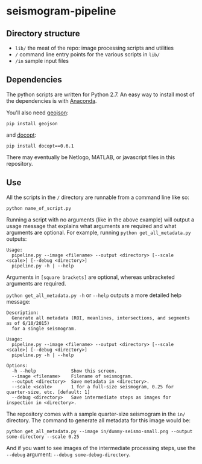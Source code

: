 # seismogram-pipeline

## Directory structure
- `lib/` the meat of the repo: image processing scripts and utilities
- `/` command line entry points for the various scripts in `lib/`
- `/in` sample input files

## Dependencies

The python scripts are written for Python 2.7. An easy way to install most of the dependencies is with [Anaconda](http://continuum.io/downloads).

You'll also need [geojson](https://github.com/frewsxcv/python-geojson):
```
pip install geojson
```

and [docopt](https://github.com/docopt/docopt):
```
pip install docopt==0.6.1
```

There may eventually be Netlogo, MATLAB, or javascript files in this repository.

## Use

All the scripts in the `/` directory are runnable from a command line like so:
```
python name_of_script.py
```

Running a script with no arguments (like in the above example) will output a usage message that explains what arguments are required and what arguments are optional. For example, running `python get_all_metadata.py` outputs:

```
Usage:
  pipeline.py --image <filename> --output <directory> [--scale <scale>] [--debug <directory>]
  pipeline.py -h | --help
```

Arguments in `[square brackets]` are optional, whereas unbracketed arguments are required.

`python get_all_metadata.py -h` or `--help` outputs a more detailed help message:

```
Description:
  Generate all metadata (ROI, meanlines, intersections, and segments as of 6/10/2015)
  for a single seismogram.

Usage:
  pipeline.py --image <filename> --output <directory> [--scale <scale>] [--debug <directory>]
  pipeline.py -h | --help

Options:
  -h --help             Show this screen.
  --image <filename>    Filename of seismogram.
  --output <directory>  Save metadata in <directory>.
  --scale <scale>       1 for a full-size seismogram, 0.25 for quarter-size, etc. [default: 1]
  --debug <directory>   Save intermediate steps as images for inspection in <directory>.
```

The repository comes with a sample quarter-size seismogram in the `in/` directory. The command to generate all metadata for this image would be:

```
python get_all_metadata.py --image in/dummy-seismo-small.png --output some-directory --scale 0.25
```

And if you want to see images of the intermediate processing steps, use the `--debug` argument: `--debug some-debug-directory`.